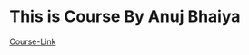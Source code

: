 # This is Course By Anuj Bhaiya

<p><a href = "https://www.youtube.com/playlist?list=PLhzIaPMgkbxDxVcH-M-JFM73PY1R_i2mK">Course-Link</a></p>


